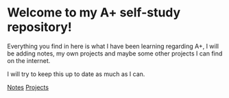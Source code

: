 <h1>Welcome to my A+ self-study repository!</h1>

Everything you find in here is what I have been learning regarding A+, I will be adding notes, my own projects and maybe some other projects I can find on the internet. 

I will try to keep this up to date as much as I can.

[Notes](https://github.com/Kainzor/Self-study/tree/main/A%2B/Notes)
[Projects](https://github.com/Kainzor/Self-study/tree/main/A%2B/Projects)